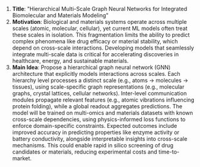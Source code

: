 1. **Title**: "Hierarchical Multi-Scale Graph Neural Networks for Integrated Biomolecular and Materials Modeling"  
2. **Motivation**: Biological and materials systems operate across multiple scales (atomic, molecular, cellular), yet current ML models often treat these scales in isolation. This fragmentation limits the ability to predict complex phenomena like drug efficacy or material stability, which depend on cross-scale interactions. Developing models that seamlessly integrate multi-scale data is critical for accelerating discoveries in healthcare, energy, and sustainable materials.  
3. **Main Idea**: Propose a hierarchical graph neural network (GNN) architecture that explicitly models interactions across scales. Each hierarchy level processes a distinct scale (e.g., atoms → molecules → tissues), using scale-specific graph representations (e.g., molecular graphs, crystal lattices, cellular networks). Inter-level communication modules propagate relevant features (e.g., atomic vibrations influencing protein folding), while a global readout aggregates predictions. The model will be trained on multi-omics and materials datasets with known cross-scale dependencies, using physics-informed loss functions to enforce domain-specific constraints. Expected outcomes include improved accuracy in predicting properties like enzyme activity or battery conductivity, alongside interpretable insights into cross-scale mechanisms. This could enable rapid in silico screening of drug candidates or materials, reducing experimental costs and time-to-market.